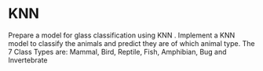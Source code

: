 # KNN

Prepare a model for glass classification using KNN .
Implement a KNN model to classify the animals and predict they are of which animal type. The 7 Class Types are: Mammal, Bird, Reptile, Fish, Amphibian, Bug and Invertebrate
